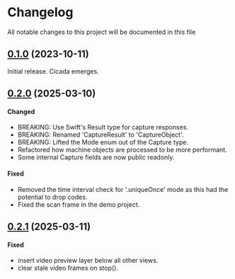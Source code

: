 # Changelog

All notable changes to this project will be documented in this file

## [0.1.0](https://github.com/carsonhawley/Cicada/releases/tag/0.1.0) (2023-10-11)

Initial release. Cicada emerges.

## [0.2.0](https://github.com/carsonhawley/Cicada/releases/tag/0.2.0) (2025-03-10)

#### Changed
- BREAKING: Use Swift's Result type for capture responses.
- BREAKING: Renamed 'CaptureResult' to 'CaptureObject'.
- BREAKING: Lifted the Mode enum out of the Capture type.
- Refactored how machine objects are processed to be more performant.
- Some internal Capture fields are now public readonly.

#### Fixed
- Removed the time interval check for '.uniqueOnce' mode as this had the potential to drop codes.
- Fixed the scan frame in the demo project.

## [0.2.1](https://github.com/carsonhawley/Cicada/releases/tag/0.2.1) (2025-03-11)

#### Fixed
- insert video preview layer below all other views.
- clear stale video frames on stop().